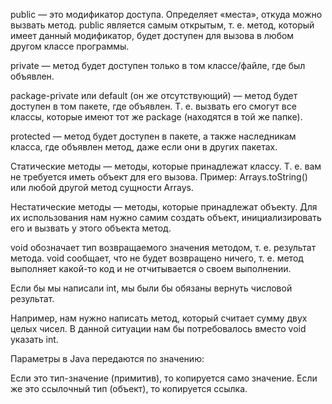 public — это модификатор доступа. Определяет «места», откуда можно вызвать метод.
public является самым открытым, т. е. метод, который имеет данный модификатор, будет доступен для вызова в любом другом классе программы.

private — метод будет доступен только в том классе/файле, где был объявлен.

package-private или default (он же отсутствующий) — метод будет доступен в том пакете, где объявлен. Т. е. вызвать его смогут все классы, которые имеют тот же package (находятся в той же папке).

protected — метод будет доступен в пакете, а также наследникам класса, где объявлен метод, даже если они в других пакетах.

Статические методы — методы, которые принадлежат классу. Т. е. вам не требуется иметь объект для его вызова. Пример: Arrays.toString() или любой другой метод сущности Arrays.

Нестатические методы — методы, которые принадлежат объекту. Для их использования нам нужно самим создать объект, инициализировать его и вызвать у этого объекта метод.

void обозначает тип возвращаемого значения методом, т. е. результат метода. void сообщает, что не будет возвращено ничего, т. е. метод выполняет какой-то код и не отчитывается о своем выполнении.

Если бы мы написали int, мы были бы обязаны вернуть числовой результат.

Например, нам нужно написать метод, который считает сумму двух целых чисел. В данной ситуации нам бы потребовалось вместо void указать int.

Параметры в Java передаются по значению:

Если это тип-значение (примитив), то копируется само значение.
Если же это ссылочный тип (объект), то копируется ссылка.

